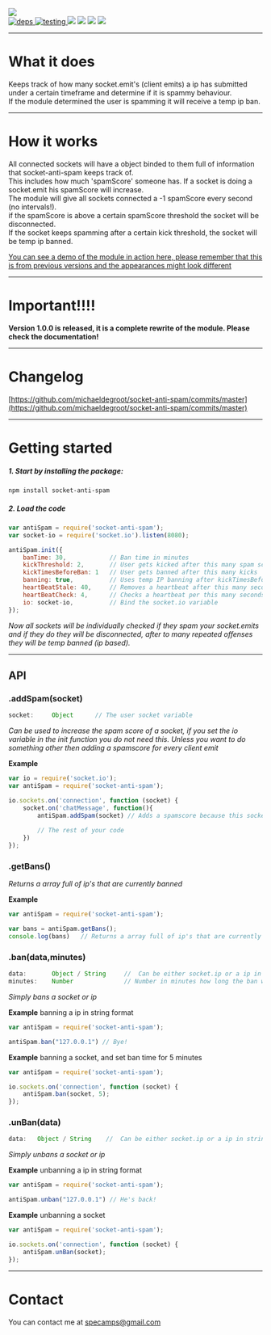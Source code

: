 [![](https://nodei.co/npm/socket-anti-spam.png?downloads=true&downloadRank=true&stars=true)](https://www.npmjs.com/package/socket-anti-spam)     
[![](https://david-dm.org/michaeldegroot/socket-anti-spam.svg "deps") ](https://david-dm.org/michaeldegroot/socket-anti-spam "david-dm")
[![](https://travis-ci.org/michaeldegroot/socket-anti-spam.svg?branch=master "testing") ](https://travis-ci.org/michaeldegroot/socket-anti-spam "travis-ci")
[![](https://coveralls.io/repos/michaeldegroot/socket-anti-spam/badge.svg?branch=master&service=github)](https://coveralls.io/github/michaeldegroot/socket-anti-spam?branch=master)
![](https://img.shields.io/badge/Node-%3E%3D0.10-green.svg)
![](https://img.shields.io/npm/dt/socket-anti-spam.svg)
![](https://img.shields.io/npm/l/express.svg)
___
# What it does

Keeps track of how many socket.emit's (client emits) a ip has submitted under a certain timeframe and determine if it is spammy behaviour.  
If the module determined the user is spamming it will receive a temp ip ban. 


___
# How it works
All connected sockets will have a object binded to them full of information that socket-anti-spam keeps track of.   
This includes how much 'spamScore' someone has. If a socket is doing a socket.emit his spamScore will increase.   
The module will give all sockets connected a -1 spamScore every second (no intervals!).  
if the spamScore is above a certain spamScore threshold the socket will be disconnected.   
If the socket keeps spamming after a certain kick threshold, the socket will be temp ip banned.



[You can see a demo of the module in action here, please remember that this is from previous versions and the appearances might look different](https://bitbucket.org/repo/kR4677/images/1013607973-socketspam.gif)
___
# Important!!!!
__Version 1.0.0 is released, it is a complete rewrite of the module. Please check the documentation!__

___
# Changelog


[https://github.com/michaeldegroot/socket-anti-spam/commits/master](https://github.com/michaeldegroot/socket-anti-spam/commits/master)
___
#  Getting started

##### 1. Start by installing the package:
    npm install socket-anti-spam

##### 2. Load the code
```javascript
var antiSpam = require('socket-anti-spam');
var socket-io = require('socket.io').listen(8080);

antiSpam.init({
    banTime: 30,            // Ban time in minutes
    kickThreshold: 2,       // User gets kicked after this many spam score
    kickTimesBeforeBan: 1   // User gets banned after this many kicks
    banning: true,          // Uses temp IP banning after kickTimesBeforeBan
    heartBeatStale: 40,     // Removes a heartbeat after this many seconds
    heartBeatCheck: 4,      // Checks a heartbeat per this many seconds
    io: socket-io,          // Bind the socket.io variable
});
````
_Now all sockets will be individually checked if they spam your socket.emits and if they do they will be disconnected, after to many repeated offenses they will be temp banned (ip based)._
___
## API

###  .addSpam(socket)
```js
socket:     Object      // The user socket variable
```
_Can be used to increase the spam score of a socket, if you set the io variable in the init function you do not need this. Unless you want to do something other then adding a spamscore for every client emit_  

__Example__

````js
var io = require('socket.io');
var antiSpam = require('socket-anti-spam');

io.sockets.on('connection', function (socket) {
    socket.on('chatMessage', function(){
        antiSpam.addSpam(socket) // Adds a spamscore because this socket sent a emit
        
        // The rest of your code
    })
});
````

###  .getBans()
_Returns a array full of ip's that are currently banned_  

__Example__

````js
var antiSpam = require('socket-anti-spam');

var bans = antiSpam.getBans();
console.log(bans)   // Returns a array full of ip's that are currently banned
````
###  .ban(data,minutes)
```js
data:       Object / String     //  Can be either socket.ip or a ip in string format you want to ban
minutes:    Number              // Number in minutes how long the ban will be active, if not supplied default will be used (60)
```
_Simply bans a socket or ip_  

__Example__ banning a ip in string format

````js
var antiSpam = require('socket-anti-spam');

antiSpam.ban("127.0.0.1") // Bye!
````

__Example__ banning a socket, and set ban time for 5 minutes

````js
var antiSpam = require('socket-anti-spam');

io.sockets.on('connection', function (socket) {
    antiSpam.ban(socket, 5);
});
````
###  .unBan(data)
```js
data:   Object / String    //  Can be either socket.ip or a ip in string format you want to unban
```
_Simply unbans a socket or ip_  

__Example__ unbanning a ip in string format

````js
var antiSpam = require('socket-anti-spam');

antiSpam.unban("127.0.0.1") // He's back!
````

__Example__ unbanning a socket

````js
var antiSpam = require('socket-anti-spam');

io.sockets.on('connection', function (socket) {
    antiSpam.unBan(socket);
});
````

___
# Contact  
You can contact me at specamps@gmail.com
